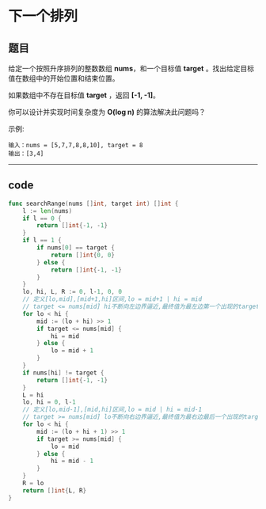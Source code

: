 # 下一个排列

## 题目

给定一个按照升序排列的整数数组 **nums**，和一个目标值 **target** 。找出给定目标值在数组中的开始位置和结束位置。

如果数组中不存在目标值 **target** ，返回 **[-1, -1]**。

你可以设计并实现时间复杂度为 **O(log n)** 的算法解决此问题吗？

示例:

```text
输入：nums = [5,7,7,8,8,10], target = 8
输出：[3,4]
```

---

## code

```go
func searchRange(nums []int, target int) []int {
	l := len(nums)
	if l == 0 {
		return []int{-1, -1}
	}
	if l == 1 {
		if nums[0] == target {
			return []int{0, 0}
		} else {
			return []int{-1, -1}
		}
	}
	lo, hi, L, R := 0, l-1, 0, 0
	// 定义[lo,mid],[mid+1,hi]区间,lo = mid+1 | hi = mid
	// target <= nums[mid] hi不断向左边界逼近,最终值为最左边第一个出现的target位置
	for lo < hi {
		mid := (lo + hi) >> 1
		if target <= nums[mid] {
			hi = mid
		} else {
			lo = mid + 1
		}
	}
	if nums[hi] != target {
		return []int{-1, -1}
	}
	L = hi
	lo, hi = 0, l-1
	// 定义[lo,mid-1],[mid,hi]区间,lo = mid | hi = mid-1
	// target >= nums[mid] lo不断向右边界逼近,最终值为最右边最后一个出现的target位置
	for lo < hi {
		mid := (lo + hi + 1) >> 1
		if target >= nums[mid] {
			lo = mid
		} else {
			hi = mid - 1
		}
	}
	R = lo
	return []int{L, R}
}
```
